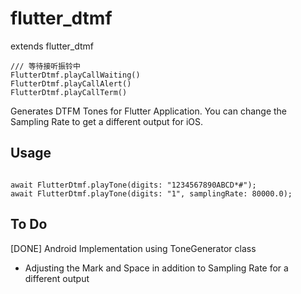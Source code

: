 # flutter_dtmf

extends flutter_dtmf
```
/// 等待接听振铃中
FlutterDtmf.playCallWaiting()
FlutterDtmf.playCallAlert()
FlutterDtmf.playCallTerm()
```

Generates DTFM Tones for Flutter Application. You can change the Sampling Rate to get a different output for iOS.

## Usage

```

await FlutterDtmf.playTone(digits: "1234567890ABCD*#");
await FlutterDtmf.playTone(digits: "1", samplingRate: 80000.0);

```

## To Do
[DONE] Android Implementation using ToneGenerator class
* Adjusting the Mark and Space in addition to Sampling Rate for a different output
